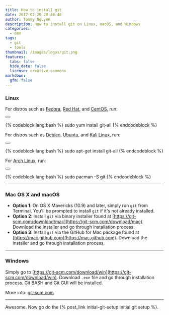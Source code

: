 ```yaml
---
title: How to install git
date: 2017-02-20 20:46:48
author: Tommy Nguyen
description: How to install git on Linux, macOS, and Windows
categories:
  - dev
tags:
  - git
  - tools
thumbnail: /images/logos/git.png
features:
  tabs: false
  hide_date: false
  license: creative-commons
markdown:
  gfm: false
---
```


### Linux

For distros such as [Fedora](https://getfedora.org/), [Red Hat](https://www.redhat.com/en), and [CentOS](https://www.centos.org/), run:

<button class="right floated mini ui icon button copy btn" data-clipboard-target="#linux"><i class="fa fa-clipboard"></i></button>

<div id="linux">
{% codeblock lang:bash %}
sudo yum install git-all
{% endcodeblock %}
</div>

For distros such as [Debian](https://www.centos.org/), [Ubuntu](https://www.ubuntu.com/), and [Kali Linux](https://www.kali.org/), run:

<button class="right floated mini ui icon button copy btn" data-clipboard-target="#debian"><i class="fa fa-clipboard"></i></button>

<div id="debian">
{% codeblock lang:bash %}
sudo apt-get install git-all
{% endcodeblock %}
</div>

For [Arch Linux](https://www.archlinux.org/), run:

<button class="right floated mini ui icon button copy btn" data-clipboard-target="#arch"><i class="fa fa-clipboard"></i></button>

<div id="arch">
{% codeblock lang:bash %}
sudo pacman -S git
{% endcodeblock %}
</div>

--- 

### Mac OS X and macOS 

* **Option 1**: On OS X Mavericks (10.9) and later, simply run `git` from Terminal. You'll be prompted to install `git` if it's not already installed.
* **Option 2**: Install `git` via binary installer found at [https://git-scm.com/download/mac](https://git-scm.com/download/mac). Download the installer and go through installation process.
* **Option 3**: Install `git` via the GitHub for Mac package found at [https://mac.github.com](https://mac.github.com). Download the installer and go through installation process.

---

### Windows

Simply go to [https://git-scm.com/download/win](https://git-scm.com/download/win). Download `.exe` file and go through installation process. Git BASH and Git GUI will be installed.

More info: [git-scm.com](https://git-scm.com/book/en/v2/Getting-Started-Installing-Git)

---

Awesome. Now go do the {% post_link initial-git-setup initial git setup %}.  